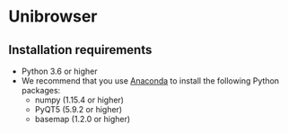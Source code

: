 # Unibrowser

## Installation requirements
- Python 3.6 or higher
- We recommend that you use [Anaconda](https://www.anaconda.com/) to install the following Python packages:
  - numpy (1.15.4 or higher)
  - PyQT5 (5.9.2 or higher)
  - basemap (1.2.0 or higher)
